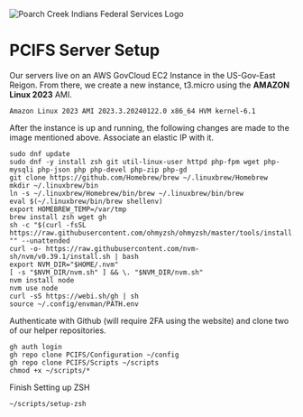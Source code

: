 ![Poarch Creek Indians Federal Services Logo](https://pcifs.com/user/images/assets/SdWFPGMerCAgnyu.svg)
# PCIFS Server Setup

Our servers live on an AWS GovCloud EC2 Instance in the US-Gov-East Reigon.
From there, we create a new instance, t3.micro using the __AMAZON Linux 2023__ AMI.
```
Amazon Linux 2023 AMI 2023.3.20240122.0 x86_64 HVM kernel-6.1
```

After the instance is up and running, the following changes are made to the image mentioned above.
Associate an elastic IP with it.

```
sudo dnf update
sudo dnf -y install zsh git util-linux-user httpd php-fpm wget php-mysqli php-json php php-devel php-zip php-gd
git clone https://github.com/Homebrew/brew ~/.linuxbrew/Homebrew
mkdir ~/.linuxbrew/bin
ln -s ~/.linuxbrew/Homebrew/bin/brew ~/.linuxbrew/bin/brew
eval $(~/.linuxbrew/bin/brew shellenv)
export HOMEBREW_TEMP=/var/tmp
brew install zsh wget gh
sh -c "$(curl -fsSL https://raw.githubusercontent.com/ohmyzsh/ohmyzsh/master/tools/install.sh)" "" --unattended
curl -o- https://raw.githubusercontent.com/nvm-sh/nvm/v0.39.1/install.sh | bash
export NVM_DIR="$HOME/.nvm"
[ -s "$NVM_DIR/nvm.sh" ] && \. "$NVM_DIR/nvm.sh"
nvm install node
nvm use node
curl -sS https://webi.sh/gh | sh	
source ~/.config/envman/PATH.env
```

Authenticate with Github (will require 2FA using the website) and clone two of our helper repositories.

```
gh auth login
gh repo clone PCIFS/Configuration ~/config
gh repo clone PCIFS/Scripts ~/scripts
chmod +x ~/scripts/*
```

Finish Setting up ZSH
```
~/scripts/setup-zsh
```
